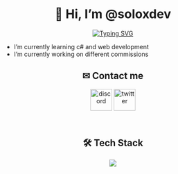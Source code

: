 <h1 align="center">👋 Hi, I’m @soloxdev</h1>
<p align="center"><a href="https://git.io/typing-svg"><img src="https://readme-typing-svg.herokuapp.com?font=Fira+Code&size=25&pause=1000&center=true&vCenter=true&random=false&width=600&height=100&lines=Welcome+to+solo's+profile!;Self-taught+Game+Developer;Open+for+commissions" alt="Typing SVG" /></a></p>

- I’m currently learning c# and web development
- I’m currently working on different commissions

<h2 align="center">✉ Contact me</h3>
<p align="center">
<a href="https://discord.gg/VY3bsFcSrC" target="blank"><img align="center" src="https://user-images.githubusercontent.com/88904952/234982627-019fd336-6248-453c-9b05-97c13fd1d207.png" alt="discord" height="50" width="50" /></a> 
<a href="https://twitter.com/soloxdev" target="blank"><img align="center" src="https://user-images.githubusercontent.com/88904952/234980676-61bfb021-ecc8-48f7-88e6-34c1b06c4a58.png" alt="twitter" height="50" width="50" /></a>
  
</p>
<br/>

<h2 align="center">🛠 Tech Stack</h2>
<p align="center">
    <a href="https://skillicons.dev">
        <img src="https://skillicons.dev/icons?i=html,css,discord,github,nodejs,vscode,cs,python,robloxstudio&perline=12" />
    </a>
</p>

